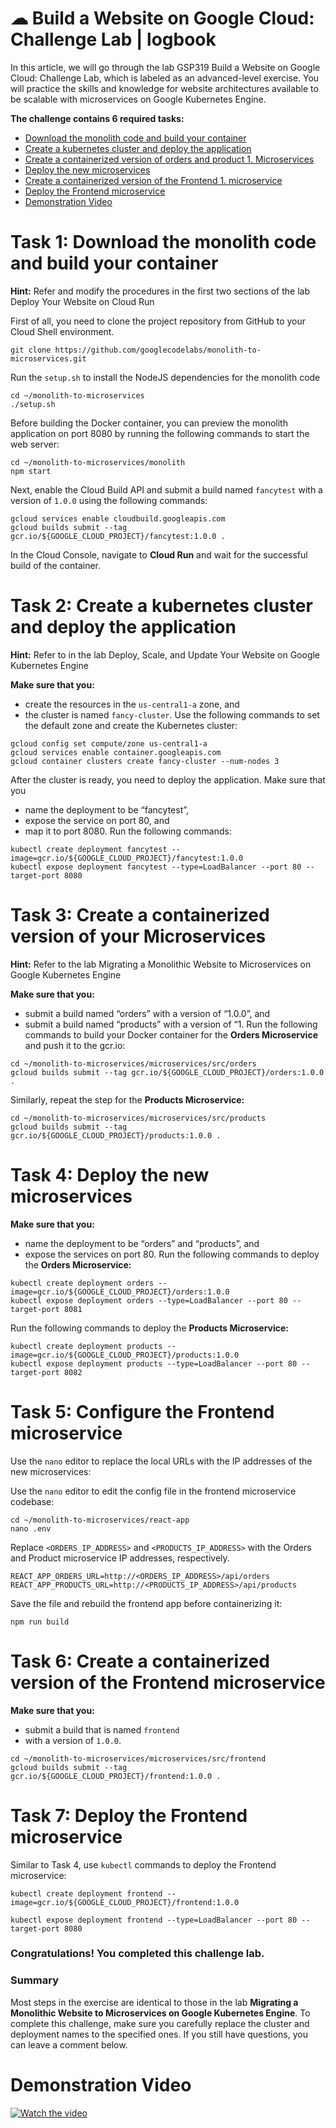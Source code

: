  # ☁ Build a Website on Google Cloud: Challenge Lab | logbook

In this article, we will go through the lab GSP319 Build a Website on Google Cloud: Challenge Lab, which is labeled as an advanced-level exercise. You will practice the skills and knowledge for website architectures available to be scalable with microservices on Google Kubernetes Engine.

**The challenge contains 6 required tasks:**

* [Download the monolith code and build your container](https://github.com/akshat-jjain/Google-Cloud-Traning/tree/main/Build%20a%20Website%20on%20Google%20Cloud%20Challenge%20Lab#task-1-download-the-monolith-code-and-build-your-container)
* [Create a kubernetes cluster and deploy the application](https://github.com/akshat-jjain/Google-Cloud-Traning/tree/main/Build%20a%20Website%20on%20Google%20Cloud%20Challenge%20Lab#task-2-create-a-kubernetes-cluster-and-deploy-the-application)
* [Create a containerized version of orders and product 1. Microservices](https://github.com/akshat-jjain/Google-Cloud-Traning/tree/main/Build%20a%20Website%20on%20Google%20Cloud%20Challenge%20Lab#task-3-create-a-containerized-version-of-your-microservices)
* [Deploy the new microservices](https://github.com/akshat-jjain/Google-Cloud-Traning/tree/main/Build%20a%20Website%20on%20Google%20Cloud%20Challenge%20Lab#task-4-deploy-the-new-microservices)
* [Create a containerized version of the Frontend 1. microservice](https://github.com/akshat-jjain/Google-Cloud-Traning/tree/main/Build%20a%20Website%20on%20Google%20Cloud%20Challenge%20Lab#task-5-configure-the-frontend-microservice)
* [Deploy the Frontend microservice](https://github.com/akshat-jjain/Google-Cloud-Traning/tree/main/Build%20a%20Website%20on%20Google%20Cloud%20Challenge%20Lab#task-6-create-a-containerized-version-of-the-frontend-microservice)
* [Demonstration Video](https://github.com/akshat-jjain/Google-Cloud-Traning/tree/main/Build%20a%20Website%20on%20Google%20Cloud%20Challenge%20Lab#demonstration-video)

# Task 1: Download the monolith code and build your container
**Hint:** Refer and modify the procedures in the first two sections of the lab Deploy Your Website on Cloud Run

First of all, you need to clone the project repository from GitHub to your Cloud Shell environment.
```
git clone https://github.com/googlecodelabs/monolith-to-microservices.git
```
Run the `setup.sh` to install the NodeJS dependencies for the monolith code
```
cd ~/monolith-to-microservices
./setup.sh
```
Before building the Docker container, you can preview the monolith application on port 8080 by running the following commands to start the web server:
```
cd ~/monolith-to-microservices/monolith
npm start
```
Next, enable the Cloud Build API and submit a build named `fancytest` with a version of `1.0.0` using the following commands:
```
gcloud services enable cloudbuild.googleapis.com
gcloud builds submit --tag gcr.io/${GOOGLE_CLOUD_PROJECT}/fancytest:1.0.0 .
```
In the Cloud Console, navigate to **Cloud Run** and wait for the successful build of the container.

# Task 2: Create a kubernetes cluster and deploy the application
**Hint:** Refer to in the lab Deploy, Scale, and Update Your Website on Google Kubernetes Engine

**Make sure that you:**

* create the resources in the `us-central1-a` zone, and
* the cluster is named `fancy-cluster`.
Use the following commands to set the default zone and create the Kubernetes cluster:
```
gcloud config set compute/zone us-central1-a
gcloud services enable container.googleapis.com
gcloud container clusters create fancy-cluster --num-nodes 3
```
After the cluster is ready, you need to deploy the application. Make sure that you

* name the deployment to be “fancytest”,
* expose the service on port 80, and
* map it to port 8080.
Run the following commands:
```
kubectl create deployment fancytest --image=gcr.io/${GOOGLE_CLOUD_PROJECT}/fancytest:1.0.0
kubectl expose deployment fancytest --type=LoadBalancer --port 80 --target-port 8080
```
# Task 3: Create a containerized version of your Microservices
**Hint:** Refer to the lab Migrating a Monolithic Website to Microservices on Google Kubernetes Engine

**Make sure that you:**

* submit a build named “orders” with a version of “1.0.0”, and
* submit a build named “products” with a version of “1.
Run the following commands to build your Docker container for the **Orders Microservice** and push it to the gcr.io:
```
cd ~/monolith-to-microservices/microservices/src/orders
gcloud builds submit --tag gcr.io/${GOOGLE_CLOUD_PROJECT}/orders:1.0.0 .
```
Similarly, repeat the step for the **Products Microservice:**
```
cd ~/monolith-to-microservices/microservices/src/products
gcloud builds submit --tag gcr.io/${GOOGLE_CLOUD_PROJECT}/products:1.0.0 .
```
# Task 4: Deploy the new microservices
**Make sure that you:**

* name the deployment to be “orders” and “products”, and
* expose the services on port 80.
Run the following commands to deploy the **Orders Microservice:**
```
kubectl create deployment orders --image=gcr.io/${GOOGLE_CLOUD_PROJECT}/orders:1.0.0
kubectl expose deployment orders --type=LoadBalancer --port 80 --target-port 8081
```
Run the following commands to deploy the **Products Microservice:**
```
kubectl create deployment products --image=gcr.io/${GOOGLE_CLOUD_PROJECT}/products:1.0.0
kubectl expose deployment products --type=LoadBalancer --port 80 --target-port 8082
```
# Task 5: Configure the Frontend microservice
Use the `nano` editor to replace the local URLs with the IP addresses of the new microservices:

Use the `nano` editor to edit the config file in the frontend microservice codebase:
```
cd ~/monolith-to-microservices/react-app
nano .env
```
Replace `<ORDERS_IP_ADDRESS>` and `<PRODUCTS_IP_ADDRESS>` with the Orders and Product microservice IP addresses, respectively.

```
REACT_APP_ORDERS_URL=http://<ORDERS_IP_ADDRESS>/api/orders
REACT_APP_PRODUCTS_URL=http://<PRODUCTS_IP_ADDRESS>/api/products
```
Save the file and rebuild the frontend app before containerizing it:
```
npm run build
```
# Task 6: Create a containerized version of the Frontend microservice
**Make sure that you:**

* submit a build that is named `frontend`
* with a version of `1.0.0`.
```
cd ~/monolith-to-microservices/microservices/src/frontend
gcloud builds submit --tag gcr.io/${GOOGLE_CLOUD_PROJECT}/frontend:1.0.0 .
```
# Task 7: Deploy the Frontend microservice
Similar to Task 4, use `kubectl` commands to deploy the Frontend microservice:
```
kubectl create deployment frontend --image=gcr.io/${GOOGLE_CLOUD_PROJECT}/frontend:1.0.0

kubectl expose deployment frontend --type=LoadBalancer --port 80 --target-port 8080
```

### Congratulations! You completed this challenge lab.

### Summary
Most steps in the exercise are identical to those in the lab **Migrating a Monolithic Website to Microservices on Google Kubernetes Engine**. To complete this challenge, make sure you carefully replace the cluster and deployment names to the specified ones. If you still have questions, you can leave a comment below.

# Demonstration Video
[![Watch the video](https://img.youtube.com/vi/RqW0LpNmFe4/maxresdefault.jpg)](https://youtu.be/RqW0LpNmFe4)
